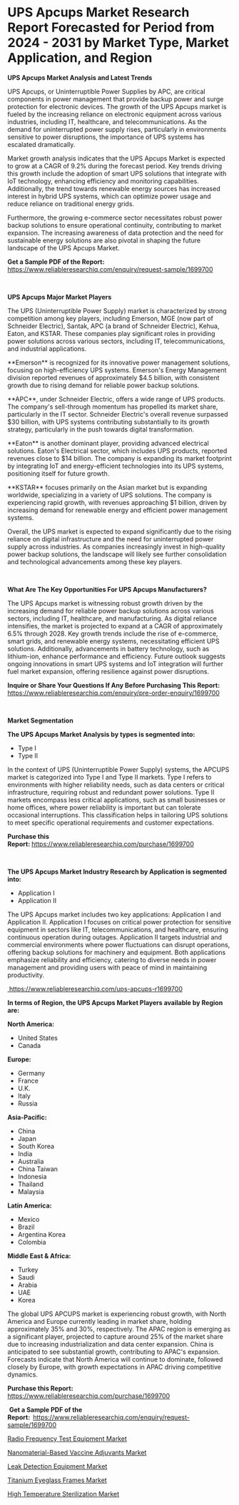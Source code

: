 <p><h1>UPS Apcups Market Research Report Forecasted for Period from 2024 -  2031 by Market Type, Market Application, and Region</h1></p><p><strong>UPS Apcups Market Analysis and Latest Trends</strong></p>
<p><p>UPS Apcups, or Uninterruptible Power Supplies by APC, are critical components in power management that provide backup power and surge protection for electronic devices. The growth of the UPS Apcups market is fueled by the increasing reliance on electronic equipment across various industries, including IT, healthcare, and telecommunications. As the demand for uninterrupted power supply rises, particularly in environments sensitive to power disruptions, the importance of UPS systems has escalated dramatically.</p><p>Market growth analysis indicates that the UPS Apcups Market is expected to grow at a CAGR of 9.2% during the forecast period. Key trends driving this growth include the adoption of smart UPS solutions that integrate with IoT technology, enhancing efficiency and monitoring capabilities. Additionally, the trend towards renewable energy sources has increased interest in hybrid UPS systems, which can optimize power usage and reduce reliance on traditional energy grids.</p><p>Furthermore, the growing e-commerce sector necessitates robust power backup solutions to ensure operational continuity, contributing to market expansion. The increasing awareness of data protection and the need for sustainable energy solutions are also pivotal in shaping the future landscape of the UPS Apcups Market.</p></p>
<p><strong>Get a Sample PDF of the Report:&nbsp;</strong> <a href="https://www.reliableresearchiq.com/enquiry/request-sample/1699700?utm_campaign=1608&utm_medium=2&utm_source=Github&utm_content=ia&utm_term=20102024&utm_id=ups-apcups">https://www.reliableresearchiq.com/enquiry/request-sample/1699700</a></p>
<p>&nbsp;</p>
<p><strong>UPS Apcups Major Market Players</strong></p>
<p><p>The UPS (Uninterruptible Power Supply) market is characterized by strong competition among key players, including Emerson, MGE (now part of Schneider Electric), Santak, APC (a brand of Schneider Electric), Kehua, Eaton, and KSTAR. These companies play significant roles in providing power solutions across various sectors, including IT, telecommunications, and industrial applications.</p><p>**Emerson** is recognized for its innovative power management solutions, focusing on high-efficiency UPS systems. Emerson's Energy Management division reported revenues of approximately $4.5 billion, with consistent growth due to rising demand for reliable power backup solutions.</p><p>**APC**, under Schneider Electric, offers a wide range of UPS products. The company's sell-through momentum has propelled its market share, particularly in the IT sector. Schneider Electric's overall revenue surpassed $30 billion, with UPS systems contributing substantially to its growth strategy, particularly in the push towards digital transformation.</p><p>**Eaton** is another dominant player, providing advanced electrical solutions. Eaton's Electrical sector, which includes UPS products, reported revenues close to $14 billion. The company is expanding its market footprint by integrating IoT and energy-efficient technologies into its UPS systems, positioning itself for future growth.</p><p>**KSTAR** focuses primarily on the Asian market but is expanding worldwide, specializing in a variety of UPS solutions. The company is experiencing rapid growth, with revenues approaching $1 billion, driven by increasing demand for renewable energy and efficient power management systems.</p><p>Overall, the UPS market is expected to expand significantly due to the rising reliance on digital infrastructure and the need for uninterrupted power supply across industries. As companies increasingly invest in high-quality power backup solutions, the landscape will likely see further consolidation and technological advancements among these key players.</p></p>
<p>&nbsp;</p>
<p><strong>What Are The Key Opportunities For UPS Apcups Manufacturers?</strong></p>
<p><p>The UPS Apcups market is witnessing robust growth driven by the increasing demand for reliable power backup solutions across various sectors, including IT, healthcare, and manufacturing. As digital reliance intensifies, the market is projected to expand at a CAGR of approximately 6.5% through 2028. Key growth trends include the rise of e-commerce, smart grids, and renewable energy systems, necessitating efficient UPS solutions. Additionally, advancements in battery technology, such as lithium-ion, enhance performance and efficiency. Future outlook suggests ongoing innovations in smart UPS systems and IoT integration will further fuel market expansion, offering resilience against power disruptions.</p></p>
<p><strong>Inquire or Share Your Questions If Any Before Purchasing This Report:</strong> <a href="https://www.reliableresearchiq.com/enquiry/pre-order-enquiry/1699700?utm_campaign=1608&utm_medium=2&utm_source=Github&utm_content=ia&utm_term=20102024&utm_id=ups-apcups">https://www.reliableresearchiq.com/enquiry/pre-order-enquiry/1699700</a></p>
<p>&nbsp;</p>
<p><strong>Market Segmentation</strong></p>
<p><strong>The UPS Apcups Market Analysis by types is segmented into:</strong></p>
<p><ul><li>Type I</li><li>Type II</li></ul></p>
<p><p>In the context of UPS (Uninterruptible Power Supply) systems, the APCUPS market is categorized into Type I and Type II markets. Type I refers to environments with higher reliability needs, such as data centers or critical infrastructure, requiring robust and redundant power solutions. Type II markets encompass less critical applications, such as small businesses or home offices, where power reliability is important but can tolerate occasional interruptions. This classification helps in tailoring UPS solutions to meet specific operational requirements and customer expectations.</p></p>
<p><strong>Purchase this Report:&nbsp;</strong><a href="https://www.reliableresearchiq.com/purchase/1699700?utm_campaign=1608&utm_medium=2&utm_source=Github&utm_content=ia&utm_term=20102024&utm_id=ups-apcups">https://www.reliableresearchiq.com/purchase/1699700</a></p>
<p>&nbsp;</p>
<p><strong>The UPS Apcups Market Industry Research by Application is segmented into:</strong></p>
<p><ul><li>Application I</li><li>Application II</li></ul></p>
<p><p>The UPS Apcups market includes two key applications: Application I and Application II. Application I focuses on critical power protection for sensitive equipment in sectors like IT, telecommunications, and healthcare, ensuring continuous operation during outages. Application II targets industrial and commercial environments where power fluctuations can disrupt operations, offering backup solutions for machinery and equipment. Both applications emphasize reliability and efficiency, catering to diverse needs in power management and providing users with peace of mind in maintaining productivity.</p></p>
<p><a href="https://www.reliableresearchiq.com/ups-apcups-r1699700?utm_campaign=1608&utm_medium=2&utm_source=Github&utm_content=ia&utm_term=20102024&utm_id=ups-apcups">&nbsp;https://www.reliableresearchiq.com/ups-apcups-r1699700</a></p>
<p><strong>In terms of Region, the UPS Apcups Market Players available by Region are:</strong></p>
<p>
    <p> <strong> North America: </strong>
        <ul>
            <li>United States</li>
            <li>Canada</li>
        </ul>
        </p> 
    <p> <strong> Europe: </strong>
        <ul>
            <li>Germany</li>
            <li>France</li>
            <li>U.K.</li>
            <li>Italy</li>
            <li>Russia</li>
        </ul>
        </p> 
    <p> <strong> Asia-Pacific: </strong>
        <ul>
            <li>China</li>
            <li>Japan</li>
            <li>South Korea</li>
            <li>India</li>
            <li>Australia</li>
            <li>China Taiwan</li>
            <li>Indonesia</li>
            <li>Thailand</li>
            <li>Malaysia</li>
        </ul>
        </p> 
    <p> <strong> Latin America: </strong>
        <ul>
            <li>Mexico</li>
            <li>Brazil</li>
            <li>Argentina Korea</li>
            <li>Colombia</li>
        </ul>
        </p> 
    <p> <strong> Middle East & Africa: </strong>
        <ul>
            <li>Turkey</li>
            <li>Saudi</li>
            <li>Arabia</li>
            <li>UAE</li>
            <li>Korea</li>
        </ul>
    </p>
    </p>
<p><p>The global UPS APCUPS market is experiencing robust growth, with North America and Europe currently leading in market share, holding approximately 35% and 30%, respectively. The APAC region is emerging as a significant player, projected to capture around 25% of the market share due to increasing industrialization and data center expansion. China is anticipated to see substantial growth, contributing to APAC's expansion. Forecasts indicate that North America will continue to dominate, followed closely by Europe, with growth expectations in APAC driving competitive dynamics.</p></p>
<p><strong>Purchase this Report: </strong><a href="https://www.reliableresearchiq.com/purchase/1699700?utm_campaign=1608&utm_medium=2&utm_source=Github&utm_content=ia&utm_term=20102024&utm_id=ups-apcups">https://www.reliableresearchiq.com/purchase/1699700</a></p>
<p>&nbsp;<strong>Get a Sample PDF of the Report:&nbsp;&nbsp;</strong><a href="https://www.reliableresearchiq.com/enquiry/request-sample/1699700?utm_campaign=1608&utm_medium=2&utm_source=Github&utm_content=ia&utm_term=20102024&utm_id=ups-apcups">https://www.reliableresearchiq.com/enquiry/request-sample/1699700</a></p>
<p><strong></strong></p>
<p><p><a href="https://www.linkedin.com/pulse/regulatory-landscape-its-influence-global-radio-frequency-test-3trye?utm_campaign=1608&utm_medium=2&utm_source=Github&utm_content=ia&utm_term=20102024&utm_id=ups-apcups">Radio Frequency Test Equipment Market</a></p><p><a href="https://github.com/DianaWilson796/Market-Research-Report-List-1/blob/main/nanomaterial-based-vaccine-adjuvants-market.md?utm_campaign=1608&utm_medium=2&utm_source=Github&utm_content=ia&utm_term=20102024&utm_id=ups-apcups">Nanomaterial-Based Vaccine Adjuvants Market</a></p><p><a href="https://www.linkedin.com/pulse/leak-detection-equipment-market-forecasts-trends-impact-analysis-dy7fe?utm_campaign=1608&utm_medium=2&utm_source=Github&utm_content=ia&utm_term=20102024&utm_id=ups-apcups">Leak Detection Equipment Market</a></p><p><a href="https://www.linkedin.com/pulse/titanium-eyeglass-frames-market-size-share-competitive-wwvie?utm_campaign=1608&utm_medium=2&utm_source=Github&utm_content=ia&utm_term=20102024&utm_id=ups-apcups">Titanium Eyeglass Frames Market</a></p><p><a href="https://www.linkedin.com/pulse/analyzing-high-temperature-sterilization-market-dynamics-lnr8e?utm_campaign=1608&utm_medium=2&utm_source=Github&utm_content=ia&utm_term=20102024&utm_id=ups-apcups">High Temperature Sterilization Market</a></p></p>